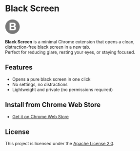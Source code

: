 # Black Screen

![Black Screen Icon](images/icon-48.png)

**Black Screen** is a minimal Chrome extension that opens a clean, distraction-free black screen in a new tab.  
Perfect for reducing glare, resting your eyes, or staying focused.

## Features

- Opens a pure black screen in one click
- No settings, no distractions
- Lightweight and private (no permissions required)

## Install from Chrome Web Store

- [Get it on Chrome Web Store](https://chromewebstore.google.com/search/Black%20Screen)

## License

This project is licensed under the [Apache License 2.0](LICENSE).